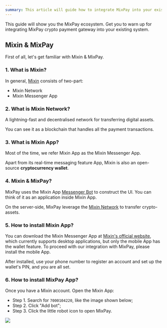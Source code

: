 ```yaml
---
summary: This article will guide how to integrate MixPay into your existing system.
---
```


This guide will show you the MixPay ecosystem. Get you to warn up for integrating MixPay crypto payment gateway into your existing system.

## Mixin & MixPay

First of all, let's get familiar with Mixin & MixPay.

### 1. What is Mixin?

In general, [Mixin](https://mixin.one/) consists of two-part:

- Mixin Network
- Mixin Messenger App

### 2. What is Mixin Network?

A lightning-fast and decentralised network for transferring digital assets.

You can see it as a blockchain that handles all the payment transactions.

### 3. What is Mixin App?

Most of the time, we refer Mixin App as the Mixin Messenger App.

Apart from its real-time messaging feature App, Mixin is also an open-source **cryptocurrency wallet**. 

### 4. Mixin & MixPay?

MixPay uses the Mixin App [Messenger Bot](https://developers.mixin.one/docs/dapp/mixin-applications#messenger-bot) to construct the UI. You can think of it as an application inside Mixin App. 

On the server-side, MixPay leverage the [Mixin Network](https://developers.mixin.one/docs/mainnet/overview) to transfer crypto-assets.

### 5. How to install Mixin App?

You can download the  Mixin Messenger App at [Mixin's official website](https://mixin.one/messenger), which currently supports desktop applications, but only the mobile App has the wallet feature. To proceed with our integration with MixPay, please install the mobile App.

After installed, use your phone number to register an account and set up the wallet's PIN, and you are all set.

### 6. How to install MixPay App?

Once you have a Mixin account. Open the Mixin App:

- Step 1. Search for `7000104220`, like the image shown below;
- Step 2. Click "Add bot";
- Step 3. Click the little robot icon to open MixPay.

![](https://mixpay.me/developers/images/mipklmn.png)
